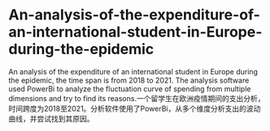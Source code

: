 # An-analysis-of-the-expenditure-of-an-international-student-in-Europe-during-the-epidemic
An analysis of the expenditure of an international student in Europe during the epidemic, the time span is from 2018 to 2021. The analysis software used PowerBi to analyze the fluctuation curve of spending from multiple dimensions and try to find its reasons.一个留学生在欧洲疫情期间的支出分析，时间跨度为2018至2021。分析软件使用了PowerBi，从多个维度分析支出的波动曲线，并尝试找到其原因。
